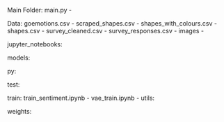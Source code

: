 Main Folder:
main.py -

Data:
goemotions.csv -
scraped_shapes.csv -
shapes_with_colours.csv -
shapes.csv -
survey_cleaned.csv -
survey_responses.csv -
images - 

jupyter_notebooks:

models:

py:

test:

train:
train_sentiment.ipynb -
vae_train.ipynb -
utils:

weights:




